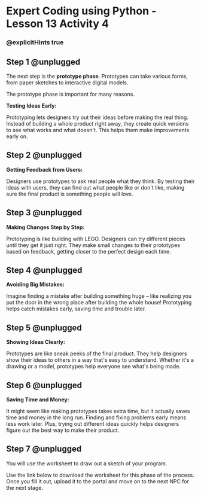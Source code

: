 # Expert Coding using Python - Lesson 13 Activity 4
### @explicitHints true

## Step 1 @unplugged
The next step is the  **prototype phase**.  Prototypes can take various forms, from paper sketches to interactive digital models.  

The prototype phase is important for many reasons.  

**Testing Ideas Early:**

Prototyping lets designers try out their ideas before making the real thing. Instead of building a whole product right away, they create quick versions to see what works and what doesn't. This helps them make improvements early on.

## Step 2 @unplugged
**Getting Feedback from Users:**

Designers use prototypes to ask real people what they think. By testing their ideas with users, they can find out what people like or don't like, making sure the final product is something people will love.

## Step 3 @unplugged
**Making Changes Step by Step:**

Prototyping is like building with LEGO. Designers can try different pieces until they get it just right. They make small changes to their prototypes based on feedback, getting closer to the perfect design each time.

## Step 4 @unplugged
**Avoiding Big Mistakes:**

Imagine finding a mistake after building something huge – like realizing you put the door in the wrong place after building the whole house! Prototyping helps catch mistakes early, saving time and trouble later.

## Step 5 @unplugged
**Showing Ideas Clearly:**

Prototypes are like sneak peeks of the final product. They help designers show their ideas to others in a way that's easy to understand. Whether it's a drawing or a model, prototypes help everyone see what's being made.

## Step 6 @unplugged
**Saving Time and Money:**

It might seem like making prototypes takes extra time, but it actually saves time and money in the long run. Finding and fixing problems early means less work later. Plus, trying out different ideas quickly helps designers figure out the best way to make their product.

## Step 7 @unplugged

You will use the worksheet to draw out a sketch of your program. 

Use the link below to download the worksheet for this phase of the process.  Once you fill it out, upload it to the portal and move on to the next NPC for the next stage.